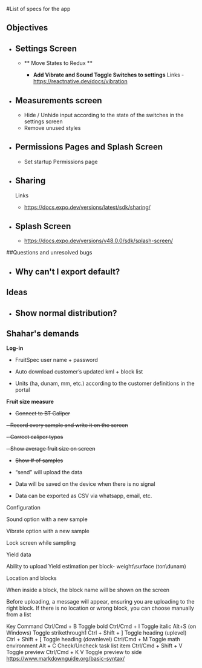 

#List of specs for the app

## Objectives

- ## Settings Screen
  - ** Move States to Redux **






    - **Add Vibrate and Sound Toggle Switches to settings**
    Links - 
    https://reactnative.dev/docs/vibration


- ## Measurements screen
   - Hide / Unhide input according to the state of the switches in the settings screen
   -  Remove unused styles

- ## Permissions Pages and Splash Screen

    - Set startup Permissions page

- ## Sharing
    Links
  - https://docs.expo.dev/versions/latest/sdk/sharing/

- ## Splash Screen
  - https://docs.expo.dev/versions/v48.0.0/sdk/splash-screen/


##Questions and unresolved bugs
  - ## Why can't I export default?


## Ideas
  - ## Show normal distribution?











## **Shahar's demands**


**Log-in**

- FruitSpec user name + password

- Auto download customer’s updated kml + block list

- Units (ha, dunam, mm, etc.) according to the customer definitions in the portal

 

**Fruit size measure**

- ~~Connect to BT Caliper~~

~~- Record every sample and write it on the screen~~

~~- Correct caliper typos~~

~~- Show average fruit size on screen~~
- ~~Show # of samples~~

- “send” will upload the data

- Data will be saved on the device when there is no signal

- Data can be exported as CSV via whatsapp, email, etc.

 

Configuration

Sound option with a new sample

Vibrate option with a new sample

Lock screen while sampling

 

Yield data

Ability to upload Yield estimation per block- weight\surface (ton\dunam)

 

Location and blocks

When inside a block, the block name will be shown on the screen

Before uploading, a message will appear, ensuring you are uploading to the right block. If there is no location or wrong block, you can choose manually from a list




Key	Command
Ctrl/Cmd + B	Toggle bold
Ctrl/Cmd + I	Toggle italic
Alt+S (on Windows)	Toggle strikethrough1
Ctrl + Shift + ]	Toggle heading (uplevel)
Ctrl + Shift + [	Toggle heading (downlevel)
Ctrl/Cmd + M	Toggle math environment
Alt + C	Check/Uncheck task list item
Ctrl/Cmd + Shift + V	Toggle preview
Ctrl/Cmd + K V	Toggle preview to side
https://www.markdownguide.org/basic-syntax/